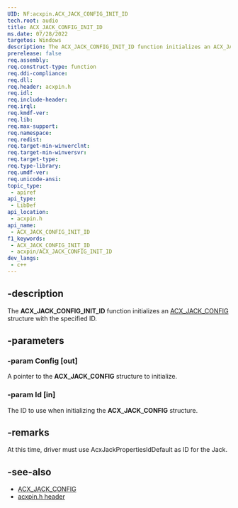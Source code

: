 ```yaml
---
UID: NF:acxpin.ACX_JACK_CONFIG_INIT_ID
tech.root: audio
title: ACX_JACK_CONFIG_INIT_ID
ms.date: 07/28/2022
targetos: Windows
description: The ACX_JACK_CONFIG_INIT_ID function initializes an ACX_JACK_CONFIG structure with the specified ID.
prerelease: false
req.assembly: 
req.construct-type: function
req.ddi-compliance: 
req.dll: 
req.header: acxpin.h
req.idl: 
req.include-header: 
req.irql: 
req.kmdf-ver: 
req.lib: 
req.max-support: 
req.namespace: 
req.redist: 
req.target-min-winverclnt: 
req.target-min-winversvr: 
req.target-type: 
req.type-library: 
req.umdf-ver: 
req.unicode-ansi: 
topic_type:
 - apiref
api_type:
 - LibDef
api_location:
 - acxpin.h
api_name:
 - ACX_JACK_CONFIG_INIT_ID
f1_keywords:
 - ACX_JACK_CONFIG_INIT_ID
 - acxpin/ACX_JACK_CONFIG_INIT_ID
dev_langs:
 - c++
---
```


## -description

The **ACX_JACK_CONFIG_INIT_ID** function initializes an [ACX_JACK_CONFIG](ns-acxpin-acx_jack_config.md) structure with the specified ID.

## -parameters

### -param Config [out]

A pointer to the **ACX_JACK_CONFIG** structure to initialize.

### -param Id [in]

The ID to use when initializing the **ACX_JACK_CONFIG** structure.

## -remarks

At this time, driver must use AcxJackPropertiesIdDefault as ID for the Jack.

## -see-also

- [ACX_JACK_CONFIG](ns-acxpin-acx_jack_config.md)
- [acxpin.h header](index.md)

